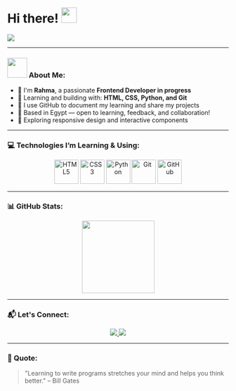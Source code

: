 # Hi there! <img src="https://github.com/TheDudeThatCode/TheDudeThatCode/blob/master/Assets/Hi.gif" width="35" />

![](https://media.giphy.com/media/qgQUggAC3Pfv687qPC/giphy.gif)

---

### <img src="https://github.com/TheDudeThatCode/TheDudeThatCode/blob/master/Assets/Developer.gif" width="45" /> About Me:
- 🌱 I'm **Rahma**, a passionate **Frontend Developer in progress**
- 🎯 Learning and building with: **HTML, CSS, Python, and Git**
- 📁 I use GitHub to document my learning and share my projects
- 📍 Based in Egypt — open to learning, feedback, and collaboration!
- 🎨 Exploring responsive design and interactive components

---

### 💻 Technologies I’m Learning & Using:

<p align="center">
  <img src="https://www.vectorlogo.zone/logos/w3_html5/w3_html5-icon.svg" alt="HTML5" width="55" height="55"/>
  <img src="https://www.vectorlogo.zone/logos/w3_css/w3_css-icon.svg" alt="CSS3" width="55" height="55"/>
  <img src="https://www.vectorlogo.zone/logos/python/python-icon.svg" alt="Python" width="55" height="55"/>
  <img src="https://www.vectorlogo.zone/logos/git-scm/git-scm-icon.svg" alt="Git" width="55" height="55"/>
  <img src="https://www.vectorlogo.zone/logos/github/github-icon.svg" alt="GitHub" width="55" height="55"/>
</p>

---




### 📊 GitHub Stats:

<p align="center">
  <img src="https://github-readme-stats.vercel.app/api?username=RahmaElsayad89&show_icons=true&theme=radical" height="165" />
</p>




---

### 📬 Let's Connect:

<p align="center">
  <a href="https://www.linkedin.com/in/rahmaelsayad0">
    <img src="https://img.shields.io/badge/LinkedIn-%230077B5.svg?&style=for-the-badge&logo=linkedin&logoColor=white" />
  </a>
  <a href="mailto:rahmaelsaiad0@gmail.com">
    <img src="https://img.shields.io/badge/Gmail-%23D14836.svg?&style=for-the-badge&logo=gmail&logoColor=white" />
  </a>
</p>



---

### 💬 Quote:
> "Learning to write programs stretches your mind and helps you think better." – Bill Gates
